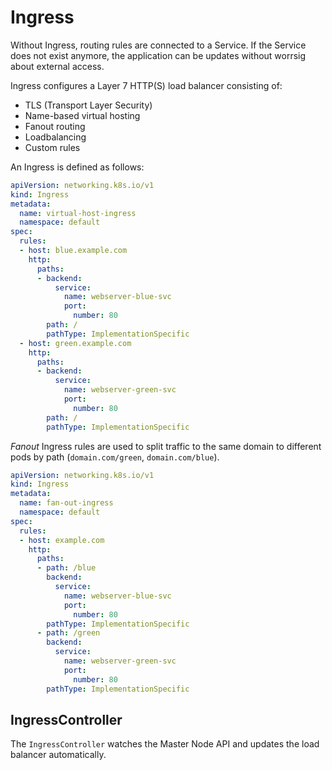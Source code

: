 # Ingress

Without Ingress, routing rules are connected to a Service.
If the Service does not exist anymore, the application can be updates without worrsig about external access.

Ingress configures a Layer 7 HTTP(S) load balancer consisting of:

- TLS (Transport Layer Security)
- Name-based virtual hosting 
- Fanout routing
- Loadbalancing
- Custom rules

An Ingress is defined as follows:

```yaml
apiVersion: networking.k8s.io/v1 
kind: Ingress
metadata:
  name: virtual-host-ingress
  namespace: default
spec:
  rules:
  - host: blue.example.com
    http:
      paths:
      - backend:
          service:
            name: webserver-blue-svc
            port:
              number: 80
        path: /
        pathType: ImplementationSpecific
  - host: green.example.com
    http:
      paths:
      - backend:
          service:
            name: webserver-green-svc
            port:
              number: 80
        path: /
        pathType: ImplementationSpecific
```

*Fanout* Ingress rules are used to split traffic to the same domain to different pods by path (`domain.com/green`, `domain.com/blue`).

```yaml
apiVersion: networking.k8s.io/v1
kind: Ingress
metadata:
  name: fan-out-ingress
  namespace: default
spec:
  rules:
  - host: example.com
    http:
      paths:
      - path: /blue
        backend:
          service:
            name: webserver-blue-svc
            port:
              number: 80
        pathType: ImplementationSpecific
      - path: /green
        backend:
          service:
            name: webserver-green-svc
            port:
              number: 80
        pathType: ImplementationSpecific
```

## IngressController

The `IngressController` watches the Master Node API and updates the load balancer automatically.